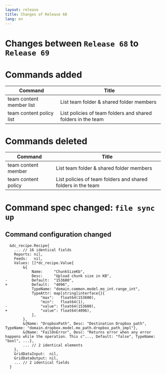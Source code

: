 ```yaml
---
layout: release
title: Changes of Release 68
lang: en
---
```


# Changes between `Release 68` to `Release 69`

# Commands added


| Command                  | Title                                                        |
|--------------------------|--------------------------------------------------------------|
| team content member list | List team folder & shared folder members                     |
| team content policy list | List policies of team folders and shared folders in the team |



# Commands deleted


| Command             | Title                                                        |
|---------------------|--------------------------------------------------------------|
| team content member | List team folder & shared folder members                     |
| team content policy | List policies of team folders and shared folders in the team |



# Command spec changed: `file sync up`



## Command configuration changed


```
  &dc_recipe.Recipe{
  	... // 16 identical fields
  	Reports: nil,
  	Feeds:   nil,
  	Values: []*dc_recipe.Value{
  		&{
  			Name:     "ChunkSizeKb",
  			Desc:     "Upload chunk size in KB",
- 			Default:  "153600",
+ 			Default:  "4096",
  			TypeName: "domain.common.model.mo_int.range_int",
  			TypeAttr: map[string]interface{}{
  				"max":   float64(153600),
  				"min":   float64(1),
- 				"value": float64(153600),
+ 				"value": float64(4096),
  			},
  		},
  		&{Name: "DropboxPath", Desc: "Destination Dropbox path", TypeName: "domain.dropbox.model.mo_path.dropbox_path_impl"},
  		&{Name: "FailOnError", Desc: "Returns error when any error happens while the operation. This c"..., Default: "false", TypeName: "bool", ...},
  		... // 2 identical elements
  	},
  	GridDataInput:  nil,
  	GridDataOutput: nil,
  	... // 2 identical fields
  }
```
